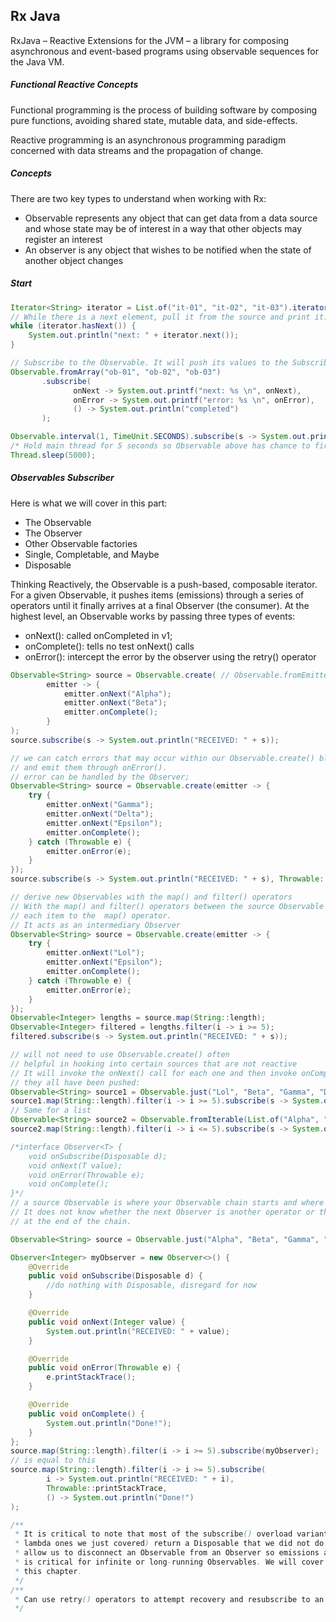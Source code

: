 ## Rx Java

RxJava – Reactive Extensions for the JVM – a library for composing asynchronous and event-based programs using observable sequences for the Java VM.

##### Functional Reactive Concepts

Functional programming is the process of building software by composing pure functions, avoiding shared state, mutable data, and side-effects.

Reactive programming is an asynchronous programming paradigm concerned with data streams and the propagation of change.

##### Concepts

There are two key types to understand when working with Rx:

- Observable represents any object that can get data from a data source and whose state may be of interest in a way that other objects may register an interest
- An observer is any object that wishes to be notified when the state of another object changes

##### Start

```java
Iterator<String> iterator = List.of("it-01", "it-02", "it-03").iterator();
// While there is a next element, pull it from the source and print it.
while (iterator.hasNext()) {
	System.out.println("next: " + iterator.next());
}
```

```java
// Subscribe to the Observable. It will push its values to the Subscriber, and it will be printed.
Observable.fromArray("ob-01", "ob-02", "ob-03")
       .subscribe(
              onNext -> System.out.printf("next: %s \n", onNext),
              onError -> System.out.printf("error: %s \n", onError),
              () -> System.out.println("completed")
       );
```

```java
Observable.interval(1, TimeUnit.SECONDS).subscribe(s -> System.out.println(s));
/* Hold main thread for 5 seconds so Observable above has chance to fire */
Thread.sleep(5000);
```

##### Observables Subscriber

Here is what we will cover in this part:
* The Observable
* The Observer
* Other Observable factories
* Single, Completable, and Maybe
* Disposable

Thinking Reactively, the Observable is a push-based, composable iterator.
For a given Observable<T>, it pushes items (emissions) through a series of operators until it finally arrives at a final Observer (the consumer).
At the highest level, an Observable works by passing three types of events:

- onNext(): called onCompleted in v1;
- onComplete(): tells no test onNext() calls
- onError(): intercept the error by the observer using the retry() operator

```java
Observable<String> source = Observable.create( // Observable.fromEmitter in v1;
        emitter -> {
            emitter.onNext("Alpha");
            emitter.onNext("Beta");
            emitter.onComplete();
        }
);
source.subscribe(s -> System.out.println("RECEIVED: " + s));
```

```java
// we can catch errors that may occur within our Observable.create() block 
// and emit them through onError().
// error can be handled by the Observer;
Observable<String> source = Observable.create(emitter -> {
    try {
        emitter.onNext("Gamma");
        emitter.onNext("Delta");
        emitter.onNext("Epsilon");
        emitter.onComplete();
    } catch (Throwable e) {
        emitter.onError(e);
    }
});
source.subscribe(s -> System.out.println("RECEIVED: " + s), Throwable::printStackTrace);
```

```java
// derive new Observables with the map() and filter() operators
// With the map() and filter() operators between the source Observable and Observer, onNext() will hand
// each item to the  map() operator.
// It acts as an intermediary Observer
Observable<String> source = Observable.create(emitter -> {
    try {
        emitter.onNext("Lol");
        emitter.onNext("Epsilon");
        emitter.onComplete();
    } catch (Throwable e) {
        emitter.onError(e);
    }
});
Observable<Integer> lengths = source.map(String::length);
Observable<Integer> filtered = lengths.filter(i -> i >= 5);
filtered.subscribe(s -> System.out.println("RECEIVED: " + s));
```

```java
// will not need to use Observable.create() often
// helpful in hooking into certain sources that are not reactive
// It will invoke the onNext() call for each one and then invoke onComplete() when 
// they all have been pushed:
Observable<String> source1 = Observable.just("Lol", "Beta", "Gamma", "Delta", "Epsilon");
source1.map(String::length).filter(i -> i >= 5).subscribe(s -> System.out.println("RECEIVED: " + s));
// Same for a list
Observable<String> source2 = Observable.fromIterable(List.of("Alpha", "Beta"));
source2.map(String::length).filter(i -> i <= 5).subscribe(s -> System.out.println("RECEIVED: " + s));
```

```java
/*interface Observer<T> {
    void onSubscribe(Disposable d);
    void onNext(T value);
    void onError(Throwable e);
    void onComplete();
}*/
// a source Observable is where your Observable chain starts and where emissions originate.
// It does not know whether the next Observer is another operator or the final Observer 
// at the end of the chain.

Observable<String> source = Observable.just("Alpha", "Beta", "Gamma", "Delta", "Epsilon");

Observer<Integer> myObserver = new Observer<>() {
    @Override
    public void onSubscribe(Disposable d) {
        //do nothing with Disposable, disregard for now
    }

    @Override
    public void onNext(Integer value) {
        System.out.println("RECEIVED: " + value);
    }

    @Override
    public void onError(Throwable e) {
        e.printStackTrace();
    }

    @Override
    public void onComplete() {
        System.out.println("Done!");
    }
};
source.map(String::length).filter(i -> i >= 5).subscribe(myObserver);
// is equal to this
source.map(String::length).filter(i -> i >= 5).subscribe(
        i -> System.out.println("RECEIVED: " + i),
        Throwable::printStackTrace,
        () -> System.out.println("Done!")
);

/**
 * It is critical to note that most of the subscribe() overload variants (including the shorthand 
 * lambda ones we just covered) return a Disposable that we did not do anything with. disposables 
 * allow us to disconnect an Observable from an Observer so emissions are terminated early, which
 * is critical for infinite or long-running Observables. We will cover disposables at the end of 
 * this chapter.
 */
/**
 * Can use retry() operators to attempt recovery and resubscribe to an Observable if an error occurs.
 */
```


